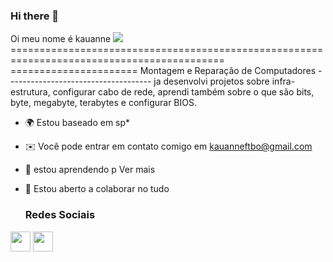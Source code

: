 ### Hi there 👋

<!--

Here are some ideas to get you started:

- 🔭 I’m currently working on ...
- 🌱 I’m currently learning ...
- 👯 I’m looking to collaborate on ...
- 🤔 I’m looking for help with ...
- 💬 Ask me about ...
- 📫 How to reach me: ...
- 😄 Pronouns: ...
- ⚡ Fun fact: ...
-->
Oi meu nome é kauanne ![](https://user-images.githubusercontent.com/18350557/176309783-0785949b-9127-417c-8b55-ab5a4333674e.gif) =========================================================================================== ====================== Montagem e Reparação de Computadores ------------------------------------ 
ja desenvolvi projetos sobre infra-estrutura, configurar cabo de rede, aprendi também sobre o que são bits, byte, megabyte, terabytes e configurar BIOS.
* 🌍 Estou baseado em sp*
* ✉️ Você pode entrar em contato comigo em [kauanneftbo@gmail.com](mailto:kauanneftbo@gmail.com)[](mailto:kauanneftbo@gmail.com)
 * 🧠 estou aprendendo p Ver mais
* 🤝 Estou aberto a colaborar no tudo
  
  ### Redes Sociais

<p align="left"> <a href="https://www.github.com/ksouzaxx" target="_blank" rel="noreferrer"><img src="https://raw.githubusercontent.com/danielcranney/readme-generator/main/public/icons/socials/github.svg" width="32" height="32" /></a> <a href="http://www.instagram. com/k.souzaxx_" target="_blank" rel="noreferrer"><img src="https://raw.githubusercontent.com/danielcranney/readme-generator/main/public/icons/socials/instagram .svg" width="32" height="32" /></a> </p>
                  
                   
     
